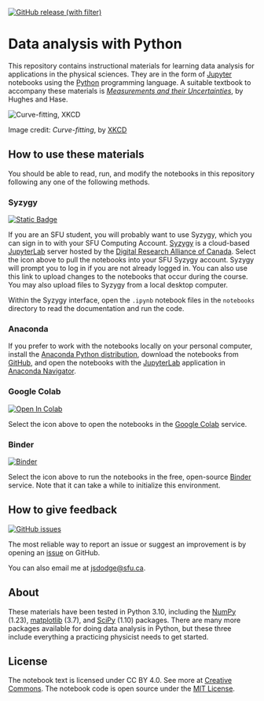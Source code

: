  [![GitHub release (with filter)](https://img.shields.io/github/v/release/jsdodge/data-analysis-python?style=social&label=data-analysis-python)](https://github.com/jsdodge/data-analysis-python)
# Data analysis with Python

This repository contains instructional materials for learning data analysis for applications in the physical sciences. They are in the form of [Jupyter](https://jupyter-notebook.readthedocs.io/en/latest/) notebooks using the [Python](https://docs.python.org/3/tutorial/index.html) programming language. A suitable textbook to accompany these materials is [*Measurements and their Uncertainties*](https://www.oupcanada.com/catalog/9780199566334.html), by Hughes and Hase.

![Curve-fitting, XKCD](https://imgs.xkcd.com/comics/curve_fitting.png)

Image credit: *Curve-fitting*, by [XKCD](https://xkcd.com/2048/)

## How to use these materials
You should be able to read, run, and modify the notebooks in this repository following any one of the following methods. 

### Syzygy
[![Static Badge](https://img.shields.io/badge/Open_in-SyZyGy-orange)](https://sfu.syzygy.ca/jupyter/hub/user-redirect/git-pull?repo=https%3A%2F%2Fgithub.com%2Fjsdodge%2Fdata-analysis-python.git&urlpath=lab%2Ftree%2Fdata-analysis-python.git%2F&branch=main)

If you are an SFU student, you will probably want to use Syzygy, which you can sign in to with your SFU Computing Account. [Syzygy](https://sfu.syzygy.ca/) is a cloud-based [JupyterLab](https://jupyterlab.readthedocs.io/en/stable/) server hosted by the [Digital Research Alliance of Canada](https://alliancecan.ca/en). Select the icon above to pull the notebooks into your SFU Syzygy account. Syzygy will prompt you to log in if you are not already logged in. You can also use this link to upload changes to the notebooks that occur during the course. You may also upload files to Syzygy from a local desktop computer.

Within the Syzygy interface, open the `.ipynb` notebook files in the `notebooks` directory to read the documentation and run the code.

### Anaconda
If you prefer to work with the notebooks locally on your personal computer, install the [Anaconda Python distribution](https://www.anaconda.com/download), download the notebooks from [GitHub](https://github.com/jsdodge/data-analysis-python), and open the notebooks with the [JupyterLab](https://jupyterlab.readthedocs.io/en/stable/) application in [Anaconda Navigator](https://docs.anaconda.com/free/navigator/overview/#nav-home-page-overview).

### Google Colab
[![Open In Colab](https://colab.research.google.com/assets/colab-badge.svg)](https://colab.research.google.com/github/jsdodge/data-analysis-python/blob/main/)

Select the icon above to open the notebooks in the [Google Colab](https://colab.research.google.com) service.


### Binder
[![Binder](https://mybinder.org/badge_logo.svg)](https://mybinder.org/v2/gh/jsdodge/data-analysis-python/main)

Select the icon above to run the notebooks in the free, open-source [Binder](https://mybinder.readthedocs.io/en/latest/) service. Note that it can take a while to initialize this environment.

## How to give feedback
[![GitHub issues](https://img.shields.io/github/issues/jsdodge/data-analysis-python?logo=GitHub)
](https://github.com/jsdodge/data-analysis-python/issues)

The most reliable way to report an issue or suggest an improvement is by opening an [issue](https://github.com/jsdodge/data-analysis-python/issues) on GitHub.

You can also email me at [jsdodge@sfu.ca](mailto:jsdodge@sfu.ca).

## About
These materials have been tested in Python 3.10, including the [NumPy](https://numpy.org/doc/stable/reference/index.html) (1.23), [matplotlib](https://matplotlib.org/users/index.html) (3.7), and [SciPy](https://docs.scipy.org/doc/scipy/reference/tutorial/index.html) (1.10) packages. There are many more packages available for doing data analysis in Python, but these three include everything a practicing physicist needs to get started.

## License
The notebook text is licensed under CC BY 4.0. See more at [Creative Commons](https://creativecommons.org/licenses/by/4.0/). The notebook code is open source under the [MIT License](https://opensource.org/licenses/MIT).
